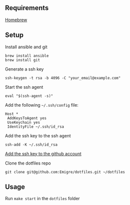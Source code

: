 ## Requirements

[Homebrew](https://brew.sh/)

## Setup

Install ansible and git

```
brew install ansible
brew install git
```

Generate a ssh key

```
ssh-keygen -t rsa -b 4096 -C "your_email@example.com"
```

Start the ssh agent

```
eval "$(ssh-agent -s)"
```

Add the following `~/.ssh/config` file:

```
Host *
 AddKeysToAgent yes
 UseKeychain yes
 IdentityFile ~/.ssh/id_rsa
```

Add the ssh key to the ssh agent

```
ssh-add -K ~/.ssh/id_rsa
```

[Add the ssh key to the github account](https://help.github.com/articles/adding-a-new-ssh-key-to-your-github-account/)

Clone the dotfiles repo

```
git clone git@github.com:Emigre/dotfiles.git ~/dotfiles
```

## Usage

Run `make start` in the `dotfiles` folder
